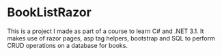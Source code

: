 # BookListRazor
This is a project I made as part of a course to learn C# and .NET 3.1. It makes use of razor pages, asp tag helpers, bootstrap and SQL to perform CRUD operations on a database for books.
